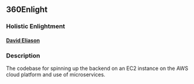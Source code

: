 ## 360Enlight
### Holistic Enlightment
#### [David Eliason](http://www.davethemaker.com)

### Description
The codebase for spinning up the backend on an EC2 instance on the AWS cloud platform and use of microservices.

